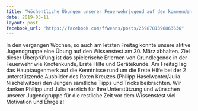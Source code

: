 ```yaml
---
title: "Wöchentliche Übungen unserer Feuerwehrjugend auf den kommenden Wissenstest"
date: 2019-03-11
layout: post
facebook_url: "https://facebook.com/ffwenns/posts/2598781396863636"
---
```


In den vergangen Wochen, so auch am letzten Freitag konnte unsere aktive Jugendgruppe eine Übung auf den Wissenstest am 30. März abhalten. Ziel dieser Überprüfung ist das spielerische Erlernen von Grundlegende in der Feuerwehr wie Knotenkunde, Erste Hilfe und Gerätekunde.
Am Freitag lag das Hauptaugenmerk auf die Kenntnisse rund um die Erste Hilfe bei der 2 unterstützende Ausbilder des Roten Kreuzes (Philipp Haselwanter/Julia Nischelwitzer) den Jungen sämtliche Tipps und Tricks beibrachten.
Wir danken Philipp und Julia herzlich für Ihre Unterstützung und wünschen unserer Jugendgruppe für die restliche Zeit vor dem Wissenstest viel Motivation und Ehrgeiz!